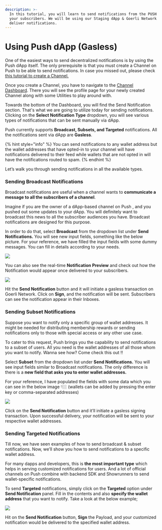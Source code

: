```yaml
---
description: >-
  In this tutorial, you will learn to send notifications from the PUSH dapp to
  your subscribers. We will be using our Staging dApp & Goerli Network to
  deliver notifications.
---
```


# Using Push dApp (Gasless)

One of the easiest ways to send decentralized notifications is by using the Push dApp itself. The only prerequisite is that you must create a Channel on Push to be able to send notifications. In case you missed out, please check [this tutorial to create a Channel.](../create-your-notif-channel/)

Once you create a Channel, you have to navigate to the [Channel Dashboard](https://staging.epns.io/#/dashboard). There you will see the profile page for your newly created Channel along with some Utilities to play around with.

Towards the bottom of the Dashboard, you will find the Send Notification section. That's what we are going to utilize today for sending notifications. Clicking on the **Select Notification Type** dropdown, you will see various types of notifications that can be sent manually via dApp.

Push currently supports **Broadcast, Subsets, and Targeted** notifications. All the notifications sent via dApp are **Gasless**.

{% hint style="info" %}
You can  send notifications to any wallet address but the wallet addresses that have opted-in to your channel will have notifications delivered to their feed while wallets that are not opted in will have the notifications routed to spam.
{% endhint %}

Let’s walk you through sending notifications in all the available types.

### Sending Broadcast Notifications

Broadcast notifications are useful when a channel wants to **communicate a message to all the subscribers of a channel**.

Imagine if you are the owner of a dApp-based channel on Push , and you pushed out some updates to your dApp. You will definitely want to broadcast this news to all the subscriber audiences you have. Broadcast notifications are designed for this purpose.

In order to do that, select **Broadcast** from the dropdown list under **Send Notifications.** You will see new input fields, something like the below picture. For your reference, we have filled the input fields with some dummy messages. You can fill in details according to your needs.

![](<../../.gitbook/assets/Screenshot 2022-07-12 at 1.41.47 PM.png>)

You can also see the real-time **Notification Preview** and check out how the Notification would appear once delivered to your subscribers.

![](<../../.gitbook/assets/Screenshot 2022-07-12 at 1.42.58 PM.png>)

Hit the **Send Notification** button and it will initiate a gasless transaction on Goerli Network. Click on **Sign**, and the notification will be sent. Subscribers can see the notification appear in their Inboxes.

### Sending Subset Notifications

Suppose you want to notify only a specific group of wallet addresses. It might be needed for distributing membership rewards or sending notifications only to those with special access or any other use case.

To cater to this request, Push brings you the capability to send notifications to a subset of users. All you need is the wallet addresses of all those whom you want to notify. Wanna see how? Come check this out ‼️

Select **Subset** from the dropdown list under **Send Notifications.** You will see input fields similar to Broadcast notifications. The only difference is there is a **new field that asks you to enter wallet addresses.**

For your reference, I have populated the fields with some data which you can see in the below image 👇🏼 (wallets can be added by pressing the enter key or comma-separated addresses)

![](<../../.gitbook/assets/Screenshot 2022-07-12 at 1.51.52 PM.png>)

Click on the **Send Notification** button and it’ll initiate a gasless signing transaction. Upon successful delivery, your notification will be sent to your respective wallet addresses.

### Sending Targeted Notifications

Till now, we have seen examples of how to send broadcast & subset notifications. Now, we’ll show you how to send notifications to a specific wallet address.

For many dapps and developers, this is **the most important type** which helps in serving customized notifications for users. And a lot of official channels on Push combine with backend SDK and Showrunners to send wallet-specific notifications.

To send **Targeted** notifications, simply click on the **Targeted** option under **Send Notification** panel. Fill in the contents and also **specify the wallet address** that you want to notify. Take a look at the below example;

![](<../../.gitbook/assets/Screenshot 2022-07-12 at 2.00.57 PM.png>)

Hit on the **Send Notification** button, **Sign** the Payload, and your customized notification would be delivered to the specified wallet address.
